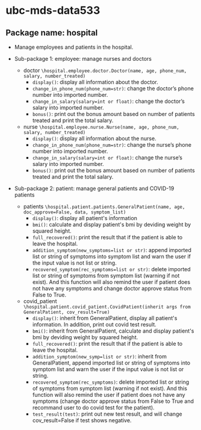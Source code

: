 # ubc-mds-data533

## Package name: hospital

- Manage employees and patients in the hospital.

- Sub-package 1: employee: manage nurses and doctors
  - doctor `\hospital.employee.doctor.Doctor(name, age, phone_num, salary, number_treated)`
    - `display()`: display all information about the doctor.
    - `change_in_phone_num(phone_num=str)`: change the doctor’s phone number into imported number.
    - `change_in_salary(salary=int or float)`: change the doctor’s salary into imported number.
    - `bonus()`: print out the bonus amount based on number of patients treated and print the total salary.
  - nurse `\hospital.employee.nurse.Nurse(name, age, phone_num, salary, number_treated)`
    - `display()`: display all information about the nurse.
    - `change_in_phone_num(phone_num=str)`: change the nurse’s phone number into imported number.
    - `change_in_salary(salary=int or float)`: change the nurse’s salary into imported number.
    - `bonus()`: print out the bonus amount based on number of patients treated and print the total salary.

- Sub-package 2: patient: manage general patients and COVID-19 patients
  - patients `\hospital.patient.patients.GeneralPatient(name, age, doc_approve=False, data, symptom_list)`
    - `display()`: display all patient's information
    - `bmi()`: calculate and display patient's bmi by deviding weight by squared height.
    - `full_recovered()`: print the result that if the patient is able to leave the hospital.
    - `addition_symptom(new_symptoms=list or str)`: append imported list or string of symptoms into symptom list and warn the user if the input value is not list or string.
    - `recovered_symptom(rec_symptoms=list or str)`: delete imported list or string of symptoms from symptom list (warning if not exist). And this function will also remind the user if patient does not have any symptoms and change doctor approve status from False to True. 
  - covid_patient `\hospital.patient.covid_patient.CovidPatient(inherit args from GeneralPatient, cov_result=True)`
    - `display()`: inherit from GeneralPatient, display all patient's information. In addition, print out covid test result.
    - `bmi()`: inherit from GeneralPatient, calculate and display patient's bmi by deviding weight by squared height.
    - `full_recovered()`: print the result that if the patient is able to leave the hospital.
    - `addition_symptom(new_symp=list or str)`: inherit from GeneralPatient, append imported list or string of symptoms into symptom list and warn the user if the input value is not list or string.
    - `recovered_symptom(rec_symptoms)`: delete imported list or string of symptoms from symptom list (warning if not exist). And this function will also remind the user if patient does not have any symptoms (change doctor approve status from False to True and recommand user to do covid test for the patient). 
    - `test_result(test)`: print out new test result, and will change cov_result=False if test shows negative.
